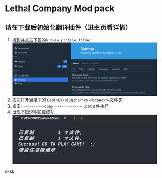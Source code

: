 # Lethal Company Mod pack
## 请在下载后初始化翻译插件（进主页看详情）
1. 找到并点击下图的`browse profile folder`
![Alt text](https://github.com/Ivanbeethoven/LC_modpack/blob/master/image-1.png?raw=true)
2. 依次打开目录下的 `BepInEx\plugins\hxy-Modpackhx`文件夹
3. 点击`-----------copy--------------.bat`文件执行
4. 出现下图说明加载成功
![Alt text](https://github.com/Ivanbeethoven/LC_modpack/blob/master/image-2.png?raw=true)



sksb